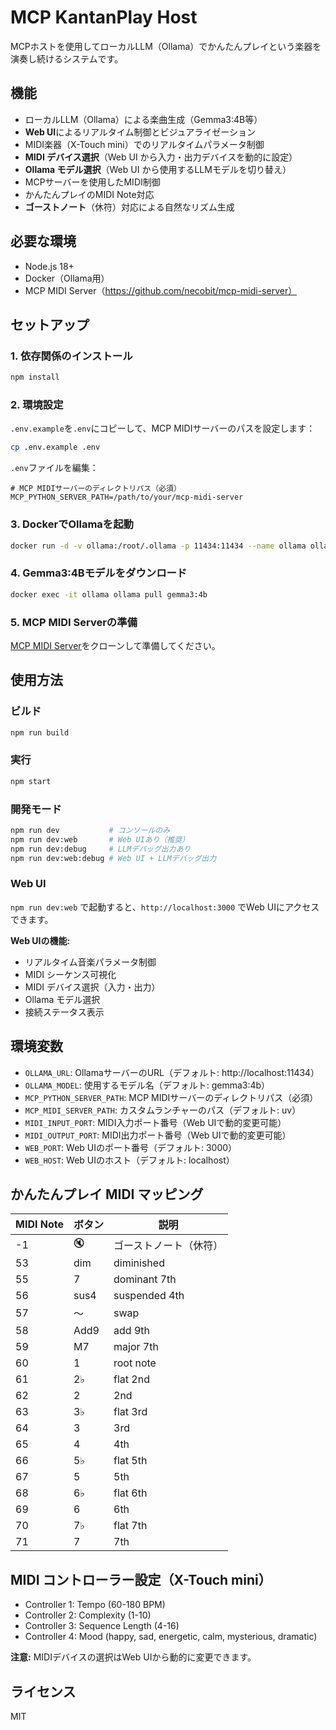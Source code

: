 # MCP KantanPlay Host

MCPホストを使用してローカルLLM（Ollama）でかんたんプレイという楽器を演奏し続けるシステムです。

## 機能

- ローカルLLM（Ollama）による楽曲生成（Gemma3:4B等）
- **Web UI**によるリアルタイム制御とビジュアライゼーション
- MIDI楽器（X-Touch mini）でのリアルタイムパラメータ制御
- **MIDI デバイス選択**（Web UI から入力・出力デバイスを動的に設定）
- **Ollama モデル選択**（Web UI から使用するLLMモデルを切り替え）
- MCPサーバーを使用したMIDI制御
- かんたんプレイのMIDI Note対応
- **ゴーストノート**（休符）対応による自然なリズム生成

## 必要な環境

- Node.js 18+
- Docker（Ollama用）
- MCP MIDI Server（https://github.com/necobit/mcp-midi-server）

## セットアップ

### 1. 依存関係のインストール

```bash
npm install
```

### 2. 環境設定

`.env.example`を`.env`にコピーして、MCP MIDIサーバーのパスを設定します：

```bash
cp .env.example .env
```

`.env`ファイルを編集：
```env
# MCP MIDIサーバーのディレクトリパス（必須）
MCP_PYTHON_SERVER_PATH=/path/to/your/mcp-midi-server
```

### 3. DockerでOllamaを起動

```bash
docker run -d -v ollama:/root/.ollama -p 11434:11434 --name ollama ollama/ollama
```

### 4. Gemma3:4Bモデルをダウンロード

```bash
docker exec -it ollama ollama pull gemma3:4b
```

### 5. MCP MIDI Serverの準備

[MCP MIDI Server](https://github.com/necobit/mcp-midi-server)をクローンして準備してください。

## 使用方法

### ビルド

```bash
npm run build
```

### 実行

```bash
npm start
```

### 開発モード

```bash
npm run dev           # コンソールのみ
npm run dev:web       # Web UIあり（推奨）
npm run dev:debug     # LLMデバッグ出力あり
npm run dev:web:debug # Web UI + LLMデバッグ出力
```

### Web UI

`npm run dev:web` で起動すると、`http://localhost:3000` でWeb UIにアクセスできます。

**Web UIの機能:**
- リアルタイム音楽パラメータ制御
- MIDI シーケンス可視化
- MIDI デバイス選択（入力・出力）
- Ollama モデル選択
- 接続ステータス表示

## 環境変数

- `OLLAMA_URL`: OllamaサーバーのURL（デフォルト: http://localhost:11434）
- `OLLAMA_MODEL`: 使用するモデル名（デフォルト: gemma3:4b）
- `MCP_PYTHON_SERVER_PATH`: MCP MIDIサーバーのディレクトリパス（必須）
- `MCP_MIDI_SERVER_PATH`: カスタムランチャーのパス（デフォルト: uv）
- `MIDI_INPUT_PORT`: MIDI入力ポート番号（Web UIで動的変更可能）
- `MIDI_OUTPUT_PORT`: MIDI出力ポート番号（Web UIで動的変更可能）
- `WEB_PORT`: Web UIのポート番号（デフォルト: 3000）
- `WEB_HOST`: Web UIのホスト（デフォルト: localhost）

## かんたんプレイ MIDI マッピング

| MIDI Note | ボタン | 説明 |
|-----------|--------|------|
| -1 | 🔇 | ゴーストノート（休符） |
| 53 | dim | diminished |
| 55 | 7 | dominant 7th |
| 56 | sus4 | suspended 4th |
| 57 | 〜 | swap |
| 58 | Add9 | add 9th |
| 59 | M7 | major 7th |
| 60 | 1 | root note |
| 61 | 2♭ | flat 2nd |
| 62 | 2 | 2nd |
| 63 | 3♭ | flat 3rd |
| 64 | 3 | 3rd |
| 65 | 4 | 4th |
| 66 | 5♭ | flat 5th |
| 67 | 5 | 5th |
| 68 | 6♭ | flat 6th |
| 69 | 6 | 6th |
| 70 | 7♭ | flat 7th |
| 71 | 7 | 7th |

## MIDI コントローラー設定（X-Touch mini）

- Controller 1: Tempo (60-180 BPM)
- Controller 2: Complexity (1-10)
- Controller 3: Sequence Length (4-16)
- Controller 4: Mood (happy, sad, energetic, calm, mysterious, dramatic)

**注意:** MIDIデバイスの選択はWeb UIから動的に変更できます。

## ライセンス

MIT